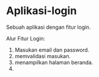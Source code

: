 # Aplikasi-login
Sebuah aplikasi dengan fitur login.  

Alur Fitur Login:
1. Masukan email dan password.
2. memvalidasi masukan.
3. menampilkan halaman beranda.
4. 
